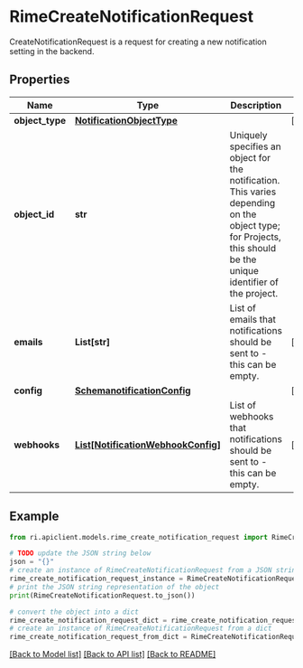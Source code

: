 # RimeCreateNotificationRequest

CreateNotificationRequest is a request for creating a new notification setting in the backend.

## Properties

Name | Type | Description | Notes
------------ | ------------- | ------------- | -------------
**object_type** | [**NotificationObjectType**](NotificationObjectType.md) |  | [optional] 
**object_id** | **str** | Uniquely specifies an object for the notification. This varies depending on the object type; for Projects, this should be the unique identifier of the project. | 
**emails** | **List[str]** | List of emails that notifications should be sent to - this can be empty. | [optional] 
**config** | [**SchemanotificationConfig**](SchemanotificationConfig.md) |  | [optional] 
**webhooks** | [**List[NotificationWebhookConfig]**](NotificationWebhookConfig.md) | List of webhooks that notifications should be sent to - this can be empty. | [optional] 

## Example

```python
from ri.apiclient.models.rime_create_notification_request import RimeCreateNotificationRequest

# TODO update the JSON string below
json = "{}"
# create an instance of RimeCreateNotificationRequest from a JSON string
rime_create_notification_request_instance = RimeCreateNotificationRequest.from_json(json)
# print the JSON string representation of the object
print(RimeCreateNotificationRequest.to_json())

# convert the object into a dict
rime_create_notification_request_dict = rime_create_notification_request_instance.to_dict()
# create an instance of RimeCreateNotificationRequest from a dict
rime_create_notification_request_from_dict = RimeCreateNotificationRequest.from_dict(rime_create_notification_request_dict)
```
[[Back to Model list]](../README.md#documentation-for-models) [[Back to API list]](../README.md#documentation-for-api-endpoints) [[Back to README]](../README.md)

